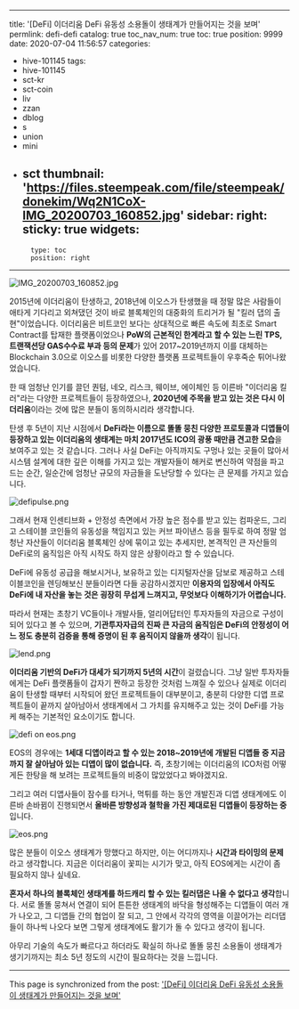 
---
title: '[DeFi] 이더리움 DeFi 유동성 소용돌이 생태계가 만들어지는 것을 보며'
permlink: defi-defi
catalog: true
toc_nav_num: true
toc: true
position: 9999
date: 2020-07-04 11:56:57
categories:
- hive-101145
tags:
- hive-101145
- sct-kr
- sct-coin
- liv
- zzan
- dblog
- s
- union
- mini
- sct
thumbnail: 'https://files.steempeak.com/file/steempeak/donekim/Wq2N1CoX-IMG_20200703_160852.jpg'
sidebar:
    right:
        sticky: true
widgets:
    -
        type: toc
        position: right
---


![IMG_20200703_160852.jpg](https://files.steempeak.com/file/steempeak/donekim/Wq2N1CoX-IMG_20200703_160852.jpg)

2015년에 이더리움이 탄생하고, 2018년에 이오스가 탄생했을 때 정말 많은 사람들이 애타게 기다리고 외쳐댔던 것이 바로 블록체인의 대중화의 트리거가 될 "킬러 댑의 출현"이었습니다. 이더리움은 비트코인 보다는 상대적으로 빠른 속도에 최초로 Smart Contract를 탑재한 플랫폼이었으나 **PoW의 근본적인 한계라고 할 수 있는 느린 TPS, 트랜잭션당 GAS수수료 부과 등의 문제**가 있어 2017~2019년까지 이를 대체하는 Blockchain 3.0으로 이오스를 비롯한 다양한 플랫폼 프로젝트들이 우후죽순 튀어나왔었습니다.

한 때 엄청난 인기를 끌던 퀀텀, 네오, 리스크, 웨이브, 에이체인 등 이른바 "이더리움 킬러"라는 다양한 프로젝트들이 등장하였으나, **2020년에 주목을 받고 있는 것은 다시 이더리움**이라는 것에 많은 분들이 동의하시리라 생각합니다. 

탄생 후 5년이 지난 시점에서 **DeFi라는 이름으로 똘똘 뭉친 다양한 프로토콜과 디앱들이 등장하고 있는 이더리움의 생태계는 마치 2017년도 ICO의 광풍 때만큼 견고한 모습**을 보여주고 있는 것 같습니다. 그러나 사실 DeFi는 아직까지도 구멍나 있는 곳들이 많아서 시스템 설계에 대한 깊은 이해를 가지고 있는 개발자들이 해커로 변신하여 약점을 파고 드는 순간, 일순간에 엄청난 규모의 자금들을 도난당할 수 있다는 큰 문제를 가지고 있습니다.

![defipulse.png](https://files.steempeak.com/file/steempeak/donekim/gRWSN6LL-defipulse.png)


그래서 현재 인센티브화 + 안정성 측면에서 가장 높은 점수를 받고 있는 컴파운드, 그리고 스테이블 코인들의 유동성을 책임지고 있는 커브 파이낸스 등을 필두로 하여 정말 엄청난 자산들이 이더리움 블록체인 상에 묶이고 있는 추세지만, 본격적인 큰 자산들의 DeFi로의 움직임은 아직 시작도 하지 않은 상황이라고 할 수 있습니다. 

DeFi에 유동성 공급을 해보시거나, 보유하고 있는 디지털자산을 담보로 제공하고 스테이블코인을 렌딩해보신 분들이라면 다들 공감하시겠지만 **이용자의 입장에서 아직도 DeFi에 내 자산을 놓는 것은 굉장히 무섭게 느껴지고, 무엇보다 이해하기가 어렵습니다.** 

따라서 현재는 초창기 VC들이나 개발사들, 얼리어답터인 투자자들의 자금으로 구성이 되어 있다고 볼 수 있으며, **기관투자자급의 진짜 큰 자금의 움직임은 DeFi의 안정성이 어느 정도 충분히 검증을 통해 증명이 된 후 움직이지 않을까 생각**이 됩니다.

![lend.png](https://cdn.steemitimages.com/DQmTBjHP8WwoCypJXkKjB7KGa3FfhcYjvxZyRkqFcyXA7VX/lend.png)

**이더리움 기반의 DeFi가 대세가 되기까지 5년의 시간**이 걸렸습니다. 그냥 일반 투자자들에게는 DeFi 플랫폼들이 갑자기 짠하고 등장한 것처럼 느껴질 수 있으나 실제로 이더리움이 탄생할 때부터 시작되어 왔던 프로젝트들이 대부분이고, 충분히 다양한 디앱 프로젝트들이 끝까지 살아남아서 생태계에서 그 가치를 유지해주고 있는 것이 DeFi를 가능케 해주는 기본적인 요소이기도 합니다.

![defi on eos.png](https://cdn.steemitimages.com/DQmZ62YHbiCou21E7MFB2kXv5ejcLVGi42k4punp2BLQpEh/defi%20on%20eos.png)

EOS의 경우에는 **1세대 디앱이라고 할 수 있는 2018~2019년에 개발된 디앱들 중 지금까지 잘 살아남아 있는 디앱이 많이 없습니다.** 즉, 초창기에는 이더리움의 ICO처럼 어떻게든 한탕을 해 보려는 프로젝트들의 비중이 많았었다고 봐야겠지요.

그리고 여러 디앱사들이 잠수를 타거나, 먹튀를 하는 동안 개발진과 디앱 생태계에도 이른바 손바뀜이 진행되면서 **올바른 방향성과 철학을 가진 제대로된 디앱들이 등장하는 중**입니다. 

![eos.png](https://cdn.steemitimages.com/DQmWXkEoWaJ1kv2HH12MSNN1DqisBCRnzFkfGPtiasqYrkk/eos.png)

많은 분들이 이오스 생태계가 망했다고 하지만, 이는 어디까지나 **시간과 타이밍의 문제**라고 생각합니다. 지금은 이더리움이 꽃피는 시기가 맞고, 아직 EOS에게는 시간이 좀 필요하지 않나 싶네요. 

**혼자서 하나의 블록체인 생태계를 하드캐리 할 수 있는 킬러댑은 나올 수 없다고 생각**합니다. 서로 똘똘 뭉쳐서 연결이 되어 튼튼한 생태계의 바닥을 형성해주는 디앱들이 여러 개가 나오고, 그 디앱들 간의 협업이 잘 되고, 그 안에서 각각의 영역을 이끌어가는 리더댑들이 하나씩 나오다 보면 그렇게 생태계에도 활기가 돌 수 있다고 생각이 됩니다. 

아무리 기술의 속도가 빠르다고 하더라도 확실히 하나로 똘똘 뭉친 소용돌이 생태계가 생기기까지는 최소 5년 정도의 시간이 필요하다는 것을 느낍니다.

- - -

This page is synchronized from the post: ['[DeFi] 이더리움 DeFi 유동성 소용돌이 생태계가 만들어지는 것을 보며'](https://steemit.com/@donekim/defi-defi)
